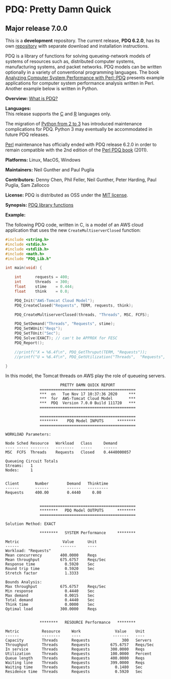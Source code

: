 # PDQ: Pretty Damn Quick 
## Major release 7.0.0

This is a **development** repository. 
The current release, **PDQ 6.2.0**, has its 
own [repository](http://www.perfdynamics.com/Tools/PDQcode.html) with separate download and installation instructions.


PDQ is a library of functions for solving queueing-network models of 
systems of resources such as, distributed computer systems, manufacturing systems, 
and packet networks. 
PDQ models can be written optionally in a variety of conventional programming languages. 
The book [Analyzing Computer System Performance with Perl::PDQ](http://www.perfdynamics.com/iBook/ppa_new.html) 
presents example applications for computer system performance analysis written in Perl. 
Another example below is written in Python. 

**Overview:**	[What is PDQ?](http://www.perfdynamics.com/Tools/PDQ.html)

**Languages:**	
This release supports the [C](https://en.wikibooks.org/wiki/C_Programming) and 
[R](http://www.perfdynamics.com/Tools/PDQ-R.html) languages only.

The migration of [Python from 2 to 3](https://wiki.python.org/moin/Python2orPython3) 
has introduced maintenance complications for PDQ. 
Python 3 may eventually be accommodated in future PDQ releases.

[Perl](http://www.perfdynamics.com/Tools/PDQperl.html) maintenance has officially ended with 
PDQ release 6.2.0 in order to remain compatible with the 2nd edition of the 
[Perl PDQ book](http://www.perfdynamics.com/iBook/ppa_new.html) (2011).

**Platforms:**	Linux, MacOS, Windows

**Maintainers:** Neil Gunther and Paul Puglia

**Contributors:** Denny Chen, Phil Feller, Neil Gunther, Peter Harding, Paul Puglia, Sam Zallocco

**License:** PDQ is distributed as OSS under the [MIT license](https://en.wikipedia.org/wiki/MIT_License#License_terms).

**Synopsis:** [PDQ library functions](http://www.perfdynamics.com/Tools/PDQman.html)

**Example:** 

The following PDQ code, written in C, is a  model of an AWS cloud application that uses the new `CreateMultiserverClosed` function:

```C
#include <string.h> 
#include <stdio.h> 
#include <stdlib.h> 
#include <math.h>
#include "PDQ_Lib.h"  

int main(void) {

	int      requests = 400;
	int      threads  = 300;
	float    stime    = 0.444;
	float    think    = 0.0;

	PDQ_Init("AWS-Tomcat Cloud Model");  
	PDQ_CreateClosed("Requests", TERM, requests, think);

	PDQ_CreateMultiserverClosed(threads, "Threads", MSC, FCFS); 

	PDQ_SetDemand("Threads", "Requests", stime); 
	PDQ_SetWUnit("Reqs");
	PDQ_SetTUnit("Sec");
	PDQ_Solve(EXACT); // can't be APPROX for FESC
	PDQ_Report();

	//printf("X = %6.4f\n", PDQ_GetThruput(TERM, "Requests"));
	//printf("U = %6.4f\n", PDQ_GetUtilization("Threads",  "Requests", TERM));

}
```

In this model, the Tomcat threads on AWS play the role of queueing servers.

```
                        PRETTY DAMN QUICK REPORT         
               ==========================================
               ***  on   Tue Nov 17 10:37:36 2020     ***
               ***  for  AWS-Tomcat Cloud Model       ***
               ***  PDQ  Version 7.0.0 Build 111720   ***
               ==========================================

               ==========================================
               ********    PDQ Model INPUTS      ********
               ==========================================

WORKLOAD Parameters:

Node Sched Resource   Workload   Class     Demand
---- ----- --------   --------   -----     ------
MSC  FCFS  Threads    Requests   Closed    0.4440000057

Queueing Circuit Totals
Streams:   1
Nodes:     1


Client       Number        Demand   Thinktime
------       ------        ------   ---------
Requests     400.00        0.4440     0.00


               ==========================================
               ********   PDQ Model OUTPUTS      ********
               ==========================================

Solution Method: EXACT

               ********   SYSTEM Performance     ********

Metric                   Value      Unit
------                  -------     ----
Workload: "Requests"
Mean concurrency        400.0000    Reqs
Mean throughput         675.6757    Reqs/Sec
Response time             0.5920    Sec
Round trip time           0.5920    Sec
Stretch factor            1.3333

Bounds Analysis:
Max throughput          675.6757    Reqs/Sec
Min response              0.4440    Sec
Max demand                0.0015    Sec
Total demand              0.4440    Sec
Think time                0.0000    Sec
Optimal load            300.0000    Reqs


               ********   RESOURCE Performance   ********

Metric          Resource     Work               Value    Unit
------          --------     ----              -------   ----
Capacity        Threads      Requests              300   Servers
Throughput      Threads      Requests         675.6757   Reqs/Sec
In service      Threads      Requests         300.0000   Reqs
Utilization     Threads      Requests         100.0000   Percent
Queue length    Threads      Requests         400.0000   Reqs
Waiting line    Threads      Requests         399.0000   Reqs
Waiting time    Threads      Requests           0.1480   Sec
Residence time  Threads      Requests           0.5920   Sec
```

